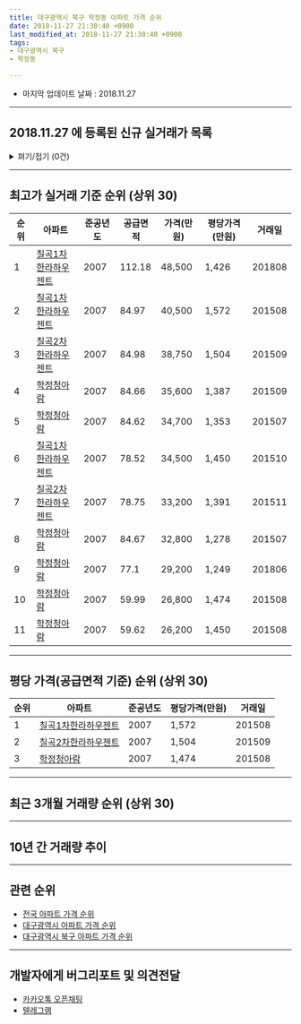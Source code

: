 ```yaml
---
title: 대구광역시 북구 학정동 아파트 가격 순위
date: 2018-11-27 21:30:40 +0900
last_modified_at: 2018-11-27 21:30:40 +0900
tags:
- 대구광역시 북구
- 학정동

---
```


* 마지막 업데이트 날짜 : 2018.11.27

---

## 2018.11.27 에 등록된 신규 실거래가 목록

<details>
<summary>펴기/접기 (0건)</summary>
<div markdown="1">

|아파트|준공년도|공급면적|가격(만원)|평당가격(만원)|거래일|
|---|---|---|---|---|---|
|없음||||||


</div>
</details>

---

## 최고가 실거래 기준 순위 (상위 30)


|순위|아파트|준공년도|공급면적|가격(만원)|평당가격(만원)|거래일|
|---|---|---|---|---|---|---|
|1|[칠곡1차한라하우젠트](https://search.naver.com/search.naver?query=%EB%8C%80%EA%B5%AC%EA%B4%91%EC%97%AD%EC%8B%9C+%EB%B6%81%EA%B5%AC+%ED%95%99%EC%A0%95%EB%8F%99+%EC%B9%A0%EA%B3%A11%EC%B0%A8%ED%95%9C%EB%9D%BC%ED%95%98%EC%9A%B0%EC%A0%A0%ED%8A%B8)|2007|112.18|48,500|1,426|201808|
|2|[칠곡1차한라하우젠트](https://search.naver.com/search.naver?query=%EB%8C%80%EA%B5%AC%EA%B4%91%EC%97%AD%EC%8B%9C+%EB%B6%81%EA%B5%AC+%ED%95%99%EC%A0%95%EB%8F%99+%EC%B9%A0%EA%B3%A11%EC%B0%A8%ED%95%9C%EB%9D%BC%ED%95%98%EC%9A%B0%EC%A0%A0%ED%8A%B8)|2007|84.97|40,500|1,572|201508|
|3|[칠곡2차한라하우젠트](https://search.naver.com/search.naver?query=%EB%8C%80%EA%B5%AC%EA%B4%91%EC%97%AD%EC%8B%9C+%EB%B6%81%EA%B5%AC+%ED%95%99%EC%A0%95%EB%8F%99+%EC%B9%A0%EA%B3%A12%EC%B0%A8%ED%95%9C%EB%9D%BC%ED%95%98%EC%9A%B0%EC%A0%A0%ED%8A%B8)|2007|84.98|38,750|1,504|201509|
|4|[학정청아람](https://search.naver.com/search.naver?query=%EB%8C%80%EA%B5%AC%EA%B4%91%EC%97%AD%EC%8B%9C+%EB%B6%81%EA%B5%AC+%ED%95%99%EC%A0%95%EB%8F%99+%ED%95%99%EC%A0%95%EC%B2%AD%EC%95%84%EB%9E%8C)|2007|84.66|35,600|1,387|201509|
|5|[학정청아람](https://search.naver.com/search.naver?query=%EB%8C%80%EA%B5%AC%EA%B4%91%EC%97%AD%EC%8B%9C+%EB%B6%81%EA%B5%AC+%ED%95%99%EC%A0%95%EB%8F%99+%ED%95%99%EC%A0%95%EC%B2%AD%EC%95%84%EB%9E%8C)|2007|84.62|34,700|1,353|201507|
|6|[칠곡1차한라하우젠트](https://search.naver.com/search.naver?query=%EB%8C%80%EA%B5%AC%EA%B4%91%EC%97%AD%EC%8B%9C+%EB%B6%81%EA%B5%AC+%ED%95%99%EC%A0%95%EB%8F%99+%EC%B9%A0%EA%B3%A11%EC%B0%A8%ED%95%9C%EB%9D%BC%ED%95%98%EC%9A%B0%EC%A0%A0%ED%8A%B8)|2007|78.52|34,500|1,450|201510|
|7|[칠곡2차한라하우젠트](https://search.naver.com/search.naver?query=%EB%8C%80%EA%B5%AC%EA%B4%91%EC%97%AD%EC%8B%9C+%EB%B6%81%EA%B5%AC+%ED%95%99%EC%A0%95%EB%8F%99+%EC%B9%A0%EA%B3%A12%EC%B0%A8%ED%95%9C%EB%9D%BC%ED%95%98%EC%9A%B0%EC%A0%A0%ED%8A%B8)|2007|78.75|33,200|1,391|201511|
|8|[학정청아람](https://search.naver.com/search.naver?query=%EB%8C%80%EA%B5%AC%EA%B4%91%EC%97%AD%EC%8B%9C+%EB%B6%81%EA%B5%AC+%ED%95%99%EC%A0%95%EB%8F%99+%ED%95%99%EC%A0%95%EC%B2%AD%EC%95%84%EB%9E%8C)|2007|84.67|32,800|1,278|201507|
|9|[학정청아람](https://search.naver.com/search.naver?query=%EB%8C%80%EA%B5%AC%EA%B4%91%EC%97%AD%EC%8B%9C+%EB%B6%81%EA%B5%AC+%ED%95%99%EC%A0%95%EB%8F%99+%ED%95%99%EC%A0%95%EC%B2%AD%EC%95%84%EB%9E%8C)|2007|77.1|29,200|1,249|201806|
|10|[학정청아람](https://search.naver.com/search.naver?query=%EB%8C%80%EA%B5%AC%EA%B4%91%EC%97%AD%EC%8B%9C+%EB%B6%81%EA%B5%AC+%ED%95%99%EC%A0%95%EB%8F%99+%ED%95%99%EC%A0%95%EC%B2%AD%EC%95%84%EB%9E%8C)|2007|59.99|26,800|1,474|201508|
|11|[학정청아람](https://search.naver.com/search.naver?query=%EB%8C%80%EA%B5%AC%EA%B4%91%EC%97%AD%EC%8B%9C+%EB%B6%81%EA%B5%AC+%ED%95%99%EC%A0%95%EB%8F%99+%ED%95%99%EC%A0%95%EC%B2%AD%EC%95%84%EB%9E%8C)|2007|59.62|26,200|1,450|201508|


---

## 평당 가격(공급면적 기준) 순위 (상위 30)


|순위|아파트|준공년도|평당가격(만원)|거래일|
|---|---|---|---|---|
|1|[칠곡1차한라하우젠트](https://search.naver.com/search.naver?query=%EB%8C%80%EA%B5%AC%EA%B4%91%EC%97%AD%EC%8B%9C+%EB%B6%81%EA%B5%AC+%ED%95%99%EC%A0%95%EB%8F%99+%EC%B9%A0%EA%B3%A11%EC%B0%A8%ED%95%9C%EB%9D%BC%ED%95%98%EC%9A%B0%EC%A0%A0%ED%8A%B8)|2007|1,572|201508|
|2|[칠곡2차한라하우젠트](https://search.naver.com/search.naver?query=%EB%8C%80%EA%B5%AC%EA%B4%91%EC%97%AD%EC%8B%9C+%EB%B6%81%EA%B5%AC+%ED%95%99%EC%A0%95%EB%8F%99+%EC%B9%A0%EA%B3%A12%EC%B0%A8%ED%95%9C%EB%9D%BC%ED%95%98%EC%9A%B0%EC%A0%A0%ED%8A%B8)|2007|1,504|201509|
|3|[학정청아람](https://search.naver.com/search.naver?query=%EB%8C%80%EA%B5%AC%EA%B4%91%EC%97%AD%EC%8B%9C+%EB%B6%81%EA%B5%AC+%ED%95%99%EC%A0%95%EB%8F%99+%ED%95%99%EC%A0%95%EC%B2%AD%EC%95%84%EB%9E%8C)|2007|1,474|201508|


---

## 최근 3개월 거래량 순위 (상위 30)


<div style="width:100%;">
    <canvas id="deal_count_ranking" height="39"></canvas>
</div>


<script>
new Chart(document.getElementById("deal_count_ranking"), {
    type: 'horizontalBar',
    data: {
        labels: ['학정청아람', '칠곡1차한라하우젠트', '칠곡2차한라하우젠트'],
        datasets: [{
            label: '실거래 수',
            data: [16, 10, 4],
            borderColor: "rgba(255, 0, 128, 1)",
            backgroundColor: "rgba(255, 0, 128, 0.5)",
            fill: false,
        }]
    },
    options: {
        responsive: true,
        title: {
            display: true,
            text: '최근 3개월 거래량 순위'
        },
        tooltips: {
            mode: 'index',
            intersect: false,
            callbacks: {
                title: function(tooltipItems, data) {
                    return "실거래 수:";
                },
                label: function(tooltipItem, data) {
                    return data.labels[tooltipItem.index] + ": " + tooltipItem.xLabel;
                }
            }
        },
        hover: {
            mode: 'nearest',
            intersect: true
        },
        scales: {
            xAxes: [{
                display: true,
                scaleLabel: {
                    display: true,
                    labelString: '실거래 수'
                },
                ticks: {
                    suggestedMin: 0,
                }
            }],
            yAxes: [{
                display: true,
                ticks: {
                    autoSkip: false,
                    callback: function(value, index, values) {
                        if (value.length > 10)
                            return value.substr(0, 8) + "...";
                        else
                            return value;
                    }
                },
                scaleLabel: {
                    display: false,
                }
            }]
        }
    }
});

</script>


---

## 10년 간 거래량 추이


<div style="width:100%;">
    <canvas id="deal_progress" height="300"></canvas>
</div>

<script>
new Chart(document.getElementById("deal_progress"), {
    type: 'line',
    data: {
        labels: ['200811','200812','200901','200902','200903','200904','200905','200906','200907','200908','200909','200910','200911','200912','201001','201002','201003','201004','201005','201006','201007','201008','201009','201010','201011','201012','201101','201102','201103','201104','201105','201106','201107','201108','201109','201110','201111','201112','201201','201202','201203','201204','201205','201206','201207','201208','201209','201210','201211','201212','201301','201302','201303','201304','201305','201306','201307','201308','201309','201310','201311','201312','201401','201402','201403','201404','201405','201406','201407','201408','201409','201410','201411','201412','201501','201502','201503','201504','201505','201506','201507','201508','201509','201510','201511','201512','201601','201602','201603','201604','201605','201606','201607','201608','201609','201610','201611','201612','201701','201702','201703','201704','201705','201706','201707','201708','201709','201710','201711','201712','201801','201802','201803','201804','201805','201806','201807','201808','201809','201810','201811'],
        datasets: [{
            label: '실거래 수',
            pointRadius: 1,
            data: [0, 2, 2, 3, 6, 5, 7, 5, 8, 4, 7, 8, 3, 7, 15, 6, 14, 8, 3, 6, 2, 3, 4, 12, 15, 20, 20, 30, 25, 19, 14, 12, 12, 12, 18, 11, 22, 8, 18, 11, 9, 12, 14, 10, 10, 10, 8, 15, 16, 8, 10, 23, 22, 39, 27, 9, 4, 6, 12, 20, 7, 11, 6, 7, 11, 11, 6, 14, 10, 24, 26, 22, 20, 22, 17, 10, 24, 17, 13, 10, 16, 8, 12, 8, 4, 2, 2, 4, 3, 3, 1, 3, 5, 9, 12, 9, 4, 8, 4, 5, 2, 8, 16, 18, 21, 21, 4, 6, 10, 7, 16, 5, 17, 4, 12, 7, 2, 7, 20, 10, 0],
            borderColor: "rgba(255, 201, 14, 1)",
            backgroundColor: "rgba(255, 201, 14, 0.5)",
            fill: true,
        }]
    },
    options: {
        responsive: true,
        title: {
            display: true,
            text: '10년간 거래량 추이'
        },
        tooltips: {
            mode: 'index',
            intersect: false,
        },
        hover: {
            mode: 'nearest',
            intersect: true
        },
        scales: {
            xAxes: [{
                display: true,
                scaleLabel: {
                    display: true,
                    labelString: '년/월'
                }
            }],
            yAxes: [{
                display: true,
                ticks: {
                    suggestedMin: 0,
                },
                scaleLabel: {
                    display: true,
                    labelString: '실거래 수'
                }
            }]
        }
    }
});

</script>


---

## 관련 순위

- [전국 아파트 가격 순위](https://inasie.github.io/apt-ranking/전국)
- [대구광역시 아파트 가격 순위](https://inasie.github.io/apt-ranking/대구광역시)
- [대구광역시 북구 아파트 가격 순위](https://inasie.github.io/apt-ranking/대구광역시-북구)


---

## 개발자에게 버그리포트 및 의견전달

- [카카오톡 오픈채팅](https://open.kakao.com/o/gLJUAP4)
- [텔레그램](https://t.me/inasie)

